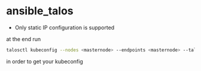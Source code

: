 ansible_talos
=========
- Only static IP configuration is supported

at the end run
```bash
talosctl kubeconfig --nodes <masternode> --endpoints <masternode> --talosconfig ./talosconfig
```
in order to get your kubeconfig
